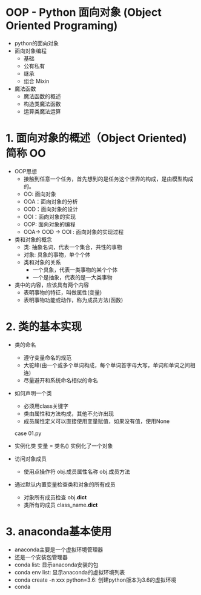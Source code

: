 # OOP - Python 面向对象  (Object Oriented Programing)
- python的面向对象
- 面向对象编程
    - 基础
    - 公有私有
    - 继承
    - 组合 Mixin
- 魔法函数
    - 魔法函数的概述
    - 构造类魔法函数
    - 运算类魔法运算
   
# 1. 面向对象的概述（Object Oriented) 简称 OO
- OOP思想
    - 接触到任意一个任务，首先想到的是任务这个世界的构成，是由模型构成的。
    - OO: 面向对象
    - OOA：面向对象的分析
    - OOD：面向对象的设计
    - OOI：面向对象的实现
    - OOP: 面向对象的编程
    - OOA-> OOD -> OOI : 面向对象的实现过程
- 类和对象的概念
    - 类: 抽象名词，代表一个集合，共性的事物
    - 对象: 具象的事物，单个个体
    - 类和对象的关系
        - 一个具象，代表一类事物的某个个体
        - 一个是抽象，代表的是一大类事物
- 类中的内容，应该具有两个内容
    - 表明事物的特征，叫做属性(变量)
    - 表明事物功能或动作，称为成员方法(函数)
   
# 2. 类的基本实现
- 类的命名
    - 遵守变量命名的规范
    - 大驼峰(由一个或多个单词构成，每个单词首字母大写，单词和单词之间相连)
    - 尽量避开和系统命名相似的命名
- 如何声明一个类
    - 必须用class关键字
    - 类由属性和方法构成，其他不允许出现
    - 成员属性定义可以直接使用变量赋值，如果没有值，使用None
    
    case 01.py
- 实例化类
    变量 = 类名()   实例化了一个对象
- 访问对象成员
    - 使用点操作符
        obj.成员属性名称
        obj.成员方法
- 通过默认内置变量检查类和对象的所有成员
    - 对象所有成员检查
        obj.__dict__
    - 类所有的成员
        class_name.__dict__
        
# 3. anaconda基本使用
- anaconda主要是一个虚拟环境管理器
- 还是一个安装包管理器
- conda list: 显示anaconda安装的包
- conda env list: 显示anaconda的虚拟环境列表
- conda create -n xxx python=3.6: 创建python版本为3.6的虚拟环境
- conda